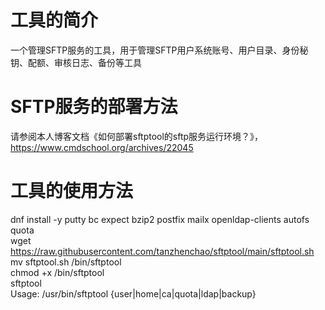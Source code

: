 # 工具的简介
一个管理SFTP服务的工具，用于管理SFTP用户系统账号、用户目录、身份秘钥、配额、审核日志、备份等工具

# SFTP服务的部署方法
请参阅本人博客文档《如何部署sftptool的sftp服务运行环境？》，https://www.cmdschool.org/archives/22045

# 工具的使用方法
dnf install -y putty bc expect bzip2 postfix mailx openldap-clients autofs quota  
wget https://raw.githubusercontent.com/tanzhenchao/sftptool/main/sftptool.sh  
mv sftptool.sh /bin/sftptool  
chmod +x /bin/sftptool  
sftptool  
Usage: /usr/bin/sftptool {user|home|ca|quota|ldap|backup}
